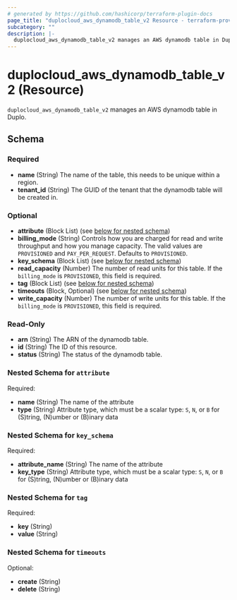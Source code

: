 ```yaml
---
# generated by https://github.com/hashicorp/terraform-plugin-docs
page_title: "duplocloud_aws_dynamodb_table_v2 Resource - terraform-provider-duplocloud"
subcategory: ""
description: |-
  duplocloud_aws_dynamodb_table_v2 manages an AWS dynamodb table in Duplo.
---
```


# duplocloud_aws_dynamodb_table_v2 (Resource)

`duplocloud_aws_dynamodb_table_v2` manages an AWS dynamodb table in Duplo.



<!-- schema generated by tfplugindocs -->
## Schema

### Required

- **name** (String) The name of the table, this needs to be unique within a region.
- **tenant_id** (String) The GUID of the tenant that the dynamodb table will be created in.

### Optional

- **attribute** (Block List) (see [below for nested schema](#nestedblock--attribute))
- **billing_mode** (String) Controls how you are charged for read and write throughput and how you manage capacity. The valid values are `PROVISIONED` and `PAY_PER_REQUEST`. Defaults to `PROVISIONED`.
- **key_schema** (Block List) (see [below for nested schema](#nestedblock--key_schema))
- **read_capacity** (Number) The number of read units for this table. If the `billing_mode` is `PROVISIONED`, this field is required.
- **tag** (Block List) (see [below for nested schema](#nestedblock--tag))
- **timeouts** (Block, Optional) (see [below for nested schema](#nestedblock--timeouts))
- **write_capacity** (Number) The number of write units for this table. If the `billing_mode` is `PROVISIONED`, this field is required.

### Read-Only

- **arn** (String) The ARN of the dynamodb table.
- **id** (String) The ID of this resource.
- **status** (String) The status of the dynamodb table.

<a id="nestedblock--attribute"></a>
### Nested Schema for `attribute`

Required:

- **name** (String) The name of the attribute
- **type** (String) Attribute type, which must be a scalar type: `S`, `N`, or `B` for (S)tring, (N)umber or (B)inary data


<a id="nestedblock--key_schema"></a>
### Nested Schema for `key_schema`

Required:

- **attribute_name** (String) The name of the attribute
- **key_type** (String) Attribute type, which must be a scalar type: `S`, `N`, or `B` for (S)tring, (N)umber or (B)inary data


<a id="nestedblock--tag"></a>
### Nested Schema for `tag`

Required:

- **key** (String)
- **value** (String)


<a id="nestedblock--timeouts"></a>
### Nested Schema for `timeouts`

Optional:

- **create** (String)
- **delete** (String)


